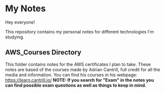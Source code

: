 # My Notes
Hey everyone!

This repository contains my personal notes for different technologies I'm studying.

## AWS_Courses Directory
This folder contains notes for the AWS certificates I plan to take. These notes are based of the courses made by Adrian Cantrill, full credit for all the media and information.
You can find his courses in his webpage:
https://learn.cantrill.io/
**NOTE: If you search for "Exam" in the notes you can find possible exam questions as well as things to keep in mind.**

